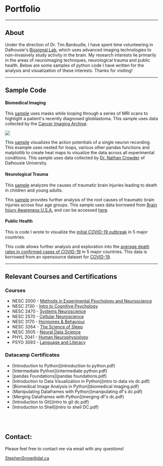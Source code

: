 # Portfolio

--- 

## About
Under the direction of Dr. Tim Bardouille, I have spent time volunteering in Dalhousie's [Biosignal Lab](https://www.dal.ca/sites/biosignal-lab.html), which uses advanced imaging technologies to non-invasively study activity in the brain. My research interests lie primarily in the areas of neuroimaging techniques, neurological trauma and public health. Below are some samples of python code I have written for the analysis and visualization of these interests. Thanks for visiting!

---

## Sample Code

#### Biomedical Imaging
This [sample](Demo6.htm) uses masks while looping through a series of MRI scans to highlight a patient's recently diagnosed glioblastoma. This sample uses data collected by the [Cancer Imaging Archive](https://wiki.cancerimagingarchive.net/display/Public/Brain-Tumor-Progression).

<img src="images/Screen Shot 2020-12-17 at 7.30.59 PM?raw=true"/>

This [sample](Assign_4_portfin.htm) visualizes the action potentials of a single neuron recording. This example uses nested for loops, various other pandas functions and matplotlib to create heat maps to visualize the data across all experimental conditions. This sample uses data collected by [Dr. Nathan Crowder](https://www.dal.ca/faculty/science/psychology_neuroscience/faculty-staff/our-faculty/nathan-crowder.html) of Dalhousie University.


#### Neurological Trauma
This [sample](pie_f.htm) analyzes the causes of traumatic brain injuries leading to death in children and young adults. 


This [sample](bar_f.htm) provides further analysis of the root causes of traumatic brain injuries across four age groups. This sample uses data borrowed from [Brain Injury Awareness U.S.A.](https://www.biausa.org/public-affairs/public-awareness/brain-injury-awareness) and can be accessed [here](https://www.kaggle.com/jessemostipak/traumatic-brain-injury-tbi).


#### Public Health
This is code I wrote to visualize the [initial COVID-19 outbreak](Covid1.html) in 5 major countries. 

This code allows further analysis and exploration into the [average death rates in confirmed cases of COVID-19](Covid2.html) in 5 major countries. This data is borrowed from an opensource dataset for [COVID-19](https://www.kaggle.com/ashudata/covid19dataset).  


---
   

## Relevant Courses and Certifications

### Courses
* NESC 2000 - [Methods in Experimental Psychology and Neuroscience](https://academiccalendar.dal.ca/Catalog/ViewCatalog.aspx?pageid=viewcatalog&entitytype=CID&entitycode=NESC+2000)
* NESC 2130 - [Intro to Cognitive Psychology](https://academiccalendar.dal.ca/Catalog/ViewCatalog.aspx?pageid=viewcatalog&entitytype=CID&entitycode=NESC+2130) 
* NESC 2470 - [Systems Neuroscience](https://academiccalendar.dal.ca/Catalog/ViewCatalog.aspx?pageid=viewcatalog&entitytype=CID&entitycode=NESC+2470)
* NESC 2570 - [Cellular Neuroscience](https://academiccalendar.dal.ca/Catalog/ViewCatalog.aspx?pageid=viewcatalog&entitytype=CID&entitycode=NESC+2570)
* NESC 3170 - [Hormones & Behaviour](https://academiccalendar.dal.ca/Catalog/ViewCatalog.aspx?pageid=viewcatalog&entitytype=CID&entitycode=NESC+3170)
* NESC 3264 - [The Science of Sleep](https://academiccalendar.dal.ca/Catalog/ViewCatalog.aspx?pageid=viewcatalog&entitytype=CID&entitycode=NESC+3264)
* NESC 3505 - [Neural Data Science](https://academiccalendar.dal.ca/Catalog/ViewCatalog.aspx?pageid=viewcatalog&entitytype=CID&entitycode=NESC+3505)
* PHYL 2041 -  [Human Neurophysiology](https://academiccalendar.dal.ca/Catalog/ViewCatalog.aspx?pageid=viewcatalog&entitytype=CID&entitycode=PHYL+2041)
* PSYO 3093 - [Language and Literacy](https://academiccalendar.dal.ca/Catalog/ViewCatalog.aspx?pageid=viewcatalog&entitytype=CID&entitycode=PSYO+3093)


### Datacamp Certificates
* [Introduction to Python](introduction to python.pdf)
* [Intermediate Python](intermediate python.pdf)
* [pandas Foundations](pandas foundations.pdf)
* [Introduction to Data Visualization in Python](intro to data vis dc.pdf)
* [Biomedical Image Analysis in Python](biomedical imaging.pdf)
* [Manipulating Dataframes with Python](manipulating df's dc.pdf)
* [Merging Dataframes with Python](merging df's dc.pdf)
* [Introduction to Git](intro to git dc.pdf)
* [Introduction to Shell](intro to shell DC.pdf)

<br> <br>
    
## Contact:
Please feel free to contact me via email with any questions!

[StephenSnow@dal.ca](mailto:stephensnow@dal.ca)


